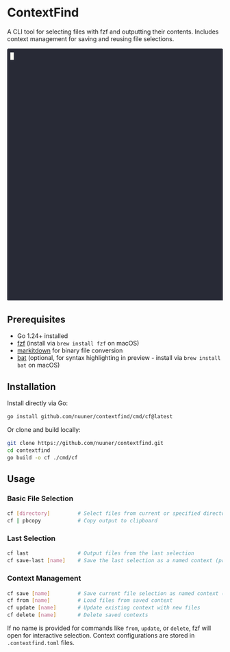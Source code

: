 # ContextFind

A CLI tool for selecting files with fzf and outputting their contents. Includes context management for saving and reusing file selections.

![cf demo](./demonstration.gif)

## Prerequisites

- Go 1.24+ installed
- [fzf](https://github.com/junegunn/fzf) (install via `brew install fzf` on macOS)
- [markitdown](https://github.com/microsoft/markitdown) for binary file conversion
- [bat](https://github.com/sharkdp/bat) (optional, for syntax highlighting in preview - install via `brew install bat` on macOS)

## Installation

Install directly via Go:

```bash
go install github.com/nuuner/contextfind/cmd/cf@latest
```

Or clone and build locally:

```bash
git clone https://github.com/nuuner/contextfind.git
cd contextfind
go build -o cf ./cmd/cf
```

## Usage

### Basic File Selection

```bash
cf [directory]         # Select files from current or specified directory, automatically saves as last selection
cf | pbcopy            # Copy output to clipboard
```

### Last Selection

```bash
cf last                # Output files from the last selection
cf save-last [name]    # Save the last selection as a named context (prompts if no name provided)
```

### Context Management

```bash
cf save [name]         # Save current file selection as named context (prompts if no name provided)
cf from [name]         # Load files from saved context
cf update [name]       # Update existing context with new files
cf delete [name]       # Delete saved contexts
```

If no name is provided for commands like `from`, `update`, or `delete`, fzf will open for interactive selection. Context configurations are stored in `.contextfind.toml` files.
